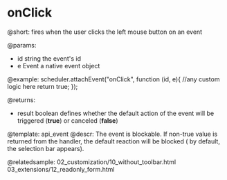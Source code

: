 onClick
=============


@short: fires when the user clicks the left mouse button on an event
	

@params: 
- id	string	the event's id
- e		Event  a native event object

@example: 
scheduler.attachEvent("onClick", function (id, e){
       //any custom logic here
       return true;
  });

@returns: 
- result     boolean       defines whether the default action of the event will be triggered (<b>true</b>) or canceled (<b>false</b>)


@template:	api_event
@descr: 
The event is blockable. If non-true value is returned from the handler, the default reaction will be blocked ( by default, the selection bar appears).

@relatedsample:
	02_customization/10_without_toolbar.html
    03_extensions/12_readonly_form.html